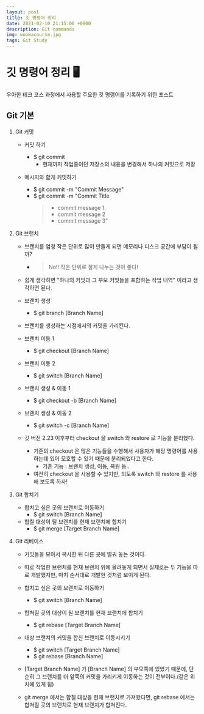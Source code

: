 ```yaml
---
layout: post
title: 깃 명령어 정리
date: 2021-02-10 21:15:00 +0900
description: Git commands
img: woowacourse.jpg
tags: Git Study
---
```


# 깃 명령어 정리 🖥
우아한 테크 코스 과정에서 사용할 주요한 깃 명령어를 기록하기 위한 포스트

## Git 기본

1. Git 커밋
	- 커밋 하기
		- $ git commit
			- 현재까지 작업중이던 저장소의 내용을 변경해서 하나의 커밋으로 저장   
	
	- 메시지와 함게 커밋하기
		- $ git commit -m "Commit Message"
		- $ git commit -m "Commit Title
			> - commit message 1
			> - commit message 2
			> - commit message 3"

2. Git 브랜치
	- 브랜치를 엄청 작은 단위로 많이 만들게 되면 메모리나 디스크 공간에 부담이 될까?
		- > No!! 작은 단위로 잘게 나누는 것이 좋다!
	- 쉽게 생각하면 "하나의 커밋과 그 부모 커밋들을 포함하는 작업 내역" 이라고 생각하면 된다.   
	
	- 브랜치 생성
		- $ git branch [Branch Name]
	- 브랜치를 생성하는 시점에서의 커밋을 가리킨다.   
	
	- 브랜치 이동 1
		- $ git checkout [Branch Name]
	- 브랜치 이동 2
		- $ git switch [Branch Name]   
		
	- 브랜치 생성 & 이동 1
		- $ git checkout -b [Branch Name]
	- 브랜치 생성 & 이동 2
		- $ git switch -c [Branch Name]   
		
	- 깃 버전 2.23 이후부터 checkout 을 switch 와 restore 로 기능을 분리했다.
		- 기존의 checkout 은 많은 기능들을 수행해서 사용자가 해당 명령어를 사용하는데 있어 모호할 수 있기 때문에 분리되었다고 한다.
			- 기존 기능 : 브랜치 생성, 이동, 복원 등..
		- 여전히 checkout 을 사용할 수 있지만, 되도록 switch 와 restore 를 사용해 보도록 하자!   
		
3. Git 합치기
	- 합치고 싶은 곳의 브랜치로 이동하기
		- $ git switch [Branch Name]
	- 합칠 대상이 될 브랜치를 현재 브랜치에 합치기
		- $ git merge [Target Branch Name]
	
4. Git 리베이스
	- 커밋들을 모아서 복사한 뒤 다른 곳에 떨궈 놓는 것이다.
	- 따로 작업한 브랜치를 현재 브랜치 위에 올려놓게 되면서 실제로는 두 기능을 따로 개발했지만, 마치 순서대로 개발한 것처럼 보이게 된다.   
	
	- 합치고 싶은 곳의 브랜치로 이동하기
		- $ git switch [Branch Name]
	- 합쳐질 곳의 대상이 될 브랜치를 현재 브랜치에 합치기
		- $ git rebase [Target Branch Name]
	- 대상 브랜치의 커밋을 합친 브랜치로 이동시키기
		- $ git switch [Target Branch Name]
		- $ git rebase [Branch Name]
	- [Target Branch Name] 가 [Branch Name] 의 부모쪽에 있었기 때문에, 단순히 그 브랜치를 더 앞쪽의 커밋을 가리키게 이동하는 것이 전부이다.(같은 위치에 있게 됨)   
	
	- git merge 에서는 합칠 대상을 현재 브랜치로 가져왔다면, git rebase 에서는 합쳐질 곳의 브랜치로 현재 브랜치가 합쳐진다.
	
